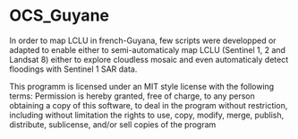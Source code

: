 # OCS_Guyane
In order to map LCLU in french-Guyana, few scripts were developped or adapted to enable either to semi-automaticaly map LCLU (Sentinel 1, 2 and Landsat 8) either to explore cloudless mosaic and even automaticaly detect floodings with Sentinel 1 SAR data.


This programm is licensed under an MIT style license with the 
following terms:
Permission is hereby granted, free of charge, to any person obtaining a
copy of this software, to deal in the program without restriction, including without limitation
the rights to use, copy, modify, merge, publish, distribute, sublicense,
and/or sell copies of the program
